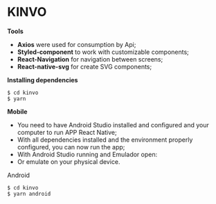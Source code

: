 # KINVO

**Tools**
- **Axios** were used for consumption by Api;
- **Styled-component** to work with customizable components;
- **React-Navigation** for navigation between screens;
- **React-native-svg** for create SVG components; 

 
**Installing dependencies**

```
$ cd kinvo 
$ yarn 
```

**Mobile**
- You need to have Android Studio installed and configured and your computer to run APP React Native;
- With all dependencies installed and the environment properly configured, you can now run the app;
- With Android Studio running and Emulador open:
- Or emulate on your physical device.

Android

```
$ cd kinvo 
$ yarn android 
```
